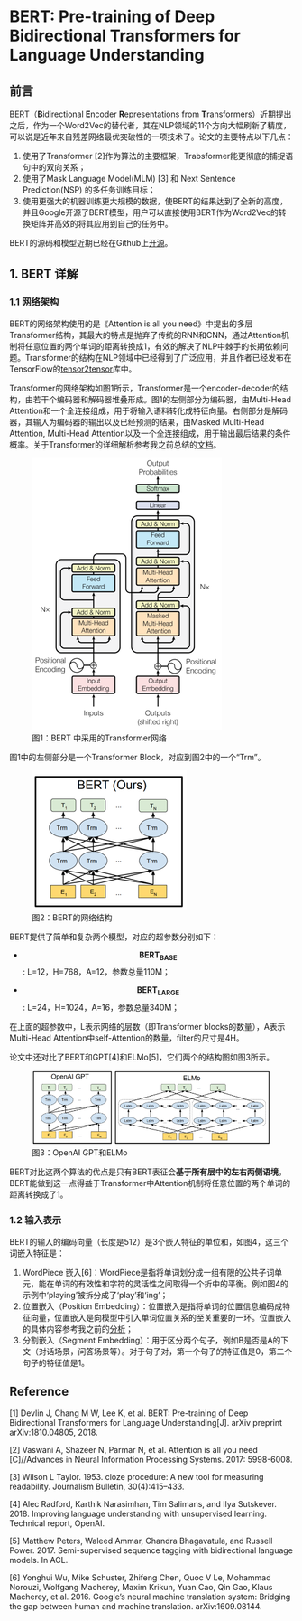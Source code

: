 # BERT: Pre-training of Deep Bidirectional Transformers for Language Understanding

## 前言

BERT（**B**idirectional **E**ncoder **R**epresentations from **T**ransformers）近期提出之后，作为一个Word2Vec的替代者，其在NLP领域的11个方向大幅刷新了精度，可以说是近年来自残差网络最优突破性的一项技术了。论文的主要特点以下几点：

1. 使用了Transformer \[2\]作为算法的主要框架，Trabsformer能更彻底的捕捉语句中的双向关系；
2. 使用了Mask Language Model\(MLM\) \[3\] 和 Next Sentence Prediction\(NSP\) 的多任务训练目标；
3. 使用更强大的机器训练更大规模的数据，使BERT的结果达到了全新的高度，并且Google开源了BERT模型，用户可以直接使用BERT作为Word2Vec的转换矩阵并高效的将其应用到自己的任务中。

BERT的源码和模型近期已经在Github上[开源](https://github.com/google-research/bert)。

## 1. BERT 详解

### 1.1 网络架构

BERT的网络架构使用的是《Attention is all you need》中提出的多层Transformer结构，其最大的特点是抛弃了传统的RNN和CNN，通过Attention机制将任意位置的两个单词的距离转换成1，有效的解决了NLP中棘手的长期依赖问题。Transformer的结构在NLP领域中已经得到了广泛应用，并且作者已经发布在TensorFlow的[tensor2tensor](https://github.com/tensorflow/tensor2tensor)库中。

Transformer的网络架构如图1所示，Transformer是一个encoder-decoder的结构，由若干个编码器和解码器堆叠形成。图1的左侧部分为编码器，由Multi-Head Attention和一个全连接组成，用于将输入语料转化成特征向量。右侧部分是解码器，其输入为编码器的输出以及已经预测的结果，由Masked Multi-Head Attention, Multi-Head Attention以及一个全连接组成，用于输出最后结果的条件概率。关于Transformer的详细解析参考我之前总结的[文档](https://senliuy.gitbooks.io/advanced-deep-learning/content/di-er-zhang-ff1a-xu-lie-mo-xing/attention-is-all-you-need.html)。

<figure>
<img src="/assets/BERT_1.png" alt="图1：BERT 中采用的Transformer网络" />
<figcaption>图1：BERT 中采用的Transformer网络</figcaption>
</figure>


图1中的左侧部分是一个Transformer Block，对应到图2中的一个“Trm”。

<figure>
<img src="/assets/BERT_2.png" alt="图2：BERT的网络结构" />
<figcaption>图2：BERT的网络结构</figcaption>
</figure>


BERT提供了简单和复杂两个模型，对应的超参数分别如下：

* $$\mathbf{BERT}_{\mathbf{BASE}}$$: L=12，H=768，A=12，参数总量110M；

* $$\mathbf{BERT}_{\mathbf{LARGE}}$$: L=24，H=1024，A=16，参数总量340M；

在上面的超参数中，L表示网络的层数（即Transformer blocks的数量），A表示Multi-Head Attention中self-Attention的数量，filter的尺寸是4H。

论文中还对比了BERT和GPT\[4\]和ELMo\[5\]，它们两个的结构图如图3所示。

<figure>
<img src="/assets/BERT_3.png" alt="图3：OpenAI GPT和ELMo" />
<figcaption>图3：OpenAI GPT和ELMo</figcaption>
</figure>

BERT对比这两个算法的优点是只有BERT表征会**基于所有层中的左右两侧语境**。BERT能做到这一点得益于Transformer中Attention机制将任意位置的两个单词的距离转换成了1。

### 1.2 输入表示

BERT的输入的编码向量（长度是512）是3个嵌入特征的单位和，如图4，这三个词嵌入特征是：

1. WordPiece 嵌入\[6\]：WordPiece是指将单词划分成一组有限的公共子词单元，能在单词的有效性和字符的灵活性之间取得一个折中的平衡。例如图4的示例中‘playing’被拆分成了‘play’和‘ing’；
2. 位置嵌入（Position Embedding）：位置嵌入是指将单词的位置信息编码成特征向量，位置嵌入是向模型中引入单词位置关系的至关重要的一环。位置嵌入的具体内容参考我之前的[分析](https://senliuy.gitbooks.io/advanced-deep-learning/content/di-er-zhang-ff1a-xu-lie-mo-xing/attention-is-all-you-need.html)；
3. 分割嵌入（Segment Embedding）：用于区分两个句子，例如B是否是A的下文（对话场景，问答场景等）。对于句子对，第一个句子的特征值是0，第二个句子的特征值是1。


## Reference

\[1\] Devlin J, Chang M W, Lee K, et al. BERT: Pre-training of Deep Bidirectional Transformers for Language Understanding\[J\]. arXiv preprint arXiv:1810.04805, 2018.

\[2\] Vaswani A, Shazeer N, Parmar N, et al. Attention is all you need \[C\]//Advances in Neural Information Processing Systems. 2017: 5998-6008.

\[3\] Wilson L Taylor. 1953. cloze procedure: A new tool for measuring readability. Journalism Bulletin, 30\(4\):415–433.

\[4\] Alec Radford, Karthik Narasimhan, Tim Salimans, and Ilya Sutskever. 2018. Improving language understanding with unsupervised learning. Technical report, OpenAI.

\[5\] Matthew Peters, Waleed Ammar, Chandra Bhagavatula, and Russell Power. 2017. Semi-supervised sequence tagging with bidirectional language models. In ACL.

\[6\] Yonghui Wu, Mike Schuster, Zhifeng Chen, Quoc V Le, Mohammad Norouzi, Wolfgang Macherey, Maxim Krikun, Yuan Cao, Qin Gao, Klaus Macherey, et al. 2016. Google’s neural machine translation system: Bridging the gap between
 human and machine translation. arXiv:1609.08144.

